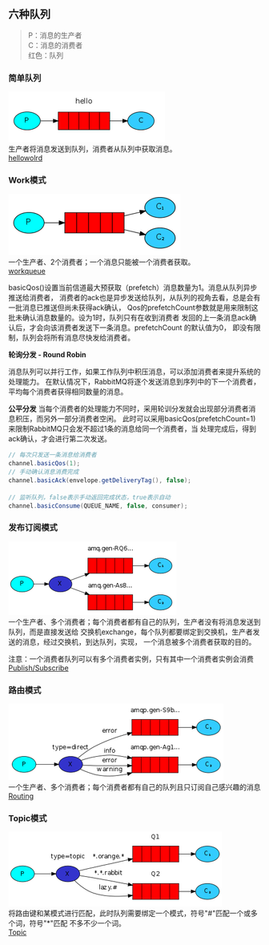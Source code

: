 ## 六种队列

> P：消息的生产者  
> C：消息的消费者  
> 红色：队列  

### 简单队列
![hello-world-queue](./src/main/resources/images/hello-world-queue.png)  
生产者将消息发送到队列，消费者从队列中获取消息。  
[hellowolrd](./src/main/java/cn/xiaoyu/rabbit/hellowolrd)

### Work模式
![work-queue](./src/main/resources/images/work-queue.png)  
一个生产者、2个消费者；一个消息只能被一个消费者获取。  
[workqueue](./src/main/java/cn/xiaoyu/rabbit/workqueue)

basicQos()设置当前信道最大预获取（prefetch）消息数量为1。消息从队列异步推送给消费者，
消费者的ack也是异步发送给队列，从队列的视角去看，总是会有一批消息已推送但尚未获得ack确认，
Qos的prefetchCount参数就是用来限制这批未确认消息数量的。设为1时，队列只有在收到消费者
发回的上一条消息ack确认后，才会向该消费者发送下一条消息。prefetchCount 的默认值为0，
即没有限制，队列会将所有消息尽快发给消费者。

**轮询分发 - Round Robin**

消息队列可以并行工作，如果工作队列中积压消息，可以添加消费者来提升系统的处理能力。
在默认情况下，RabbitMQ将逐个发送消息到序列中的下一个消费者，平均每个消费者获得相同数量的消息。

**公平分发**
当每个消费者的处理能力不同时，采用轮训分发就会出现部分消费者消息积压，而另外一部分消费者空闲。
此时可以采用basicQos(prefetchCount=1)来限制RabbitMQ只会发不超过1条的消息给同一个消费者，当
处理完成后，得到ack确认，才会进行第二次发送。

```java
// 每次只发送一条消息给消费者
channel.basicQos(1);
// 手动确认消息消费完成
channel.basicAck(envelope.getDeliveryTag(), false);

// 监听队列，false表示手动返回完成状态，true表示自动
channel.basicConsume(QUEUE_NAME, false, consumer);
```

### 发布订阅模式
![Publish/Subscribe](./src/main/resources/images/pub-sub-queue.png)  
一个生产者、多个消费者；每个消费者都有自己的队列，生产者没有将消息发送到队列，而是直接发送给
交换机exchange，每个队列都要绑定到交换机，生产者发送的消息，经过交换机，到达队列，实现，
一个消息被多个消费者获取的目的。

注意：一个消费者队列可以有多个消费者实例，只有其中一个消费者实例会消费  
[Publish/Subscribe](./src/main/java/cn/xiaoyu/rabbit/publish)

### 路由模式
![Routing](./src/main/resources/images/routing.png)  
一个生产者、多个消费者；每个消费者都有自己的队列且只订阅自己感兴趣的消息  
[Routing](./src/main/java/cn/xiaoyu/rabbit/routing)

### Topic模式
![Topic](./src/main/resources/images/topic.png)  
将路由键和某模式进行匹配，此时队列需要绑定一个模式，符号"#"匹配一个或多个词，符号"*"匹配
不多不少一个词。  
[Topic](./src/main/java/cn/xiaoyu/rabbit/topic)
